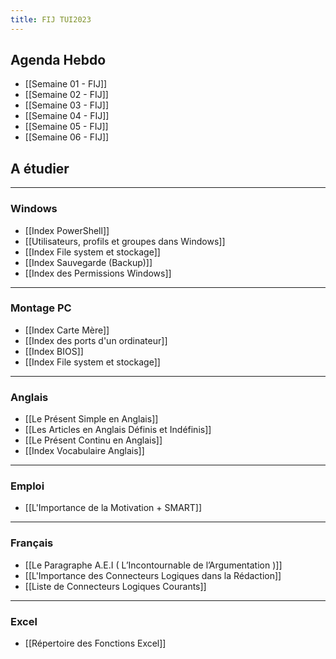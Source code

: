 ```yaml
---
title: FIJ TUI2023
---
```


## Agenda Hebdo

- [[Semaine 01 - FIJ]]
- [[Semaine 02 - FIJ]]
- [[Semaine 03 - FIJ]]
- [[Semaine 04 - FIJ]]
- [[Semaine 05 - FIJ]]
- [[Semaine 06 - FIJ]]

## A étudier 

---
### Windows
- [[Index PowerShell]]
- [[Utilisateurs, profils et groupes dans Windows]]
- [[Index File system et stockage]]
- [[Index Sauvegarde (Backup)]]
- [[Index des Permissions Windows]]
---
### Montage PC
- [[Index Carte Mère]]
- [[Index des ports d'un ordinateur]]
- [[Index BIOS]]
- [[Index File system et stockage]]
---
### Anglais
- [[Le Présent Simple en Anglais]]
- [[Les Articles en Anglais Définis et Indéfinis]]
- [[Le Présent Continu en Anglais]]
- [[Index Vocabulaire Anglais]]
---
### Emploi
- [[L'Importance de la Motivation + SMART]]
---
### Français
- [[Le Paragraphe A.E.I ( L’Incontournable de l’Argumentation )]]
- [[L'Importance des Connecteurs Logiques dans la Rédaction]]
- [[Liste de Connecteurs Logiques Courants]]
---
### Excel
- [[Répertoire des Fonctions Excel]]